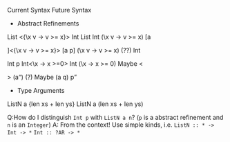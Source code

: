 

Current Syntax                     Future Syntax

- Abstract Refinements

List <{\x v -> v >= x}> Int        List Int (\x v -> v >= x)
[a<p>]<{\x v -> v >= x}>           [a p] (\x v -> v >= x) (??)
Int<p>                             Int p 
Int<\x -> x >=0>                   Int (\x -> x >= 0) 
Maybe <<p>> (a<q>) (?)             Maybe (a q) p


- Type Arguments

ListN a {len xs + len ys}          ListN a (len xs + len ys)



Q:How do I distinguish `Int p` with `ListN a n`?
(`p` is a abstract refinement and `n` is an `Integer`)
A: From the context! 
Use simple kinds, i.e. 
`ListN :: * -> Int -> *`
`Int :: ?AR -> *`
